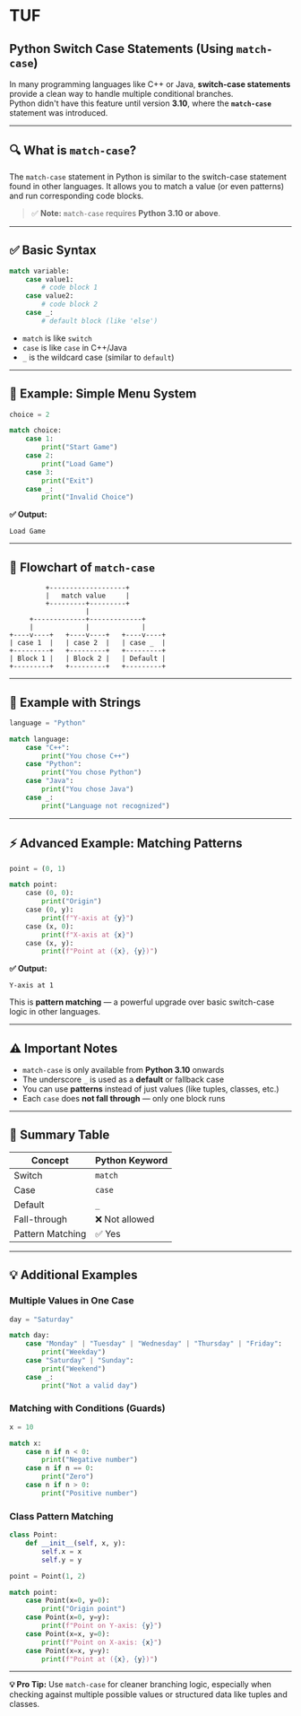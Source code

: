 # TUF  
## Python Switch Case Statements (Using `match-case`)  

In many programming languages like C++ or Java, **switch-case statements** provide a clean way to handle multiple conditional branches.  
Python didn't have this feature until version **3.10**, where the **`match-case`** statement was introduced.

---

## 🔍 What is `match-case`?

The `match-case` statement in Python is similar to the switch-case statement found in other languages. It allows you to match a value (or even patterns) and run corresponding code blocks.

> ✅ **Note:** `match-case` requires **Python 3.10 or above**.

---

## ✅ Basic Syntax

```python
match variable:
    case value1:
        # code block 1
    case value2:
        # code block 2
    case _:
        # default block (like 'else')
```

- `match` is like `switch`
- `case` is like `case` in C++/Java
- `_` is the wildcard case (similar to `default`)

---

## 🧠 Example: Simple Menu System

```python
choice = 2

match choice:
    case 1:
        print("Start Game")
    case 2:
        print("Load Game")
    case 3:
        print("Exit")
    case _:
        print("Invalid Choice")
```

**✅ Output:**
```
Load Game
```

---

## 🔁 Flowchart of `match-case`

```text
         +-------------------+
         |   match value     |
         +---------+---------+
                   |
     +-------------+-------------+
     |             |             |
+----v----+   +----v----+   +----v----+
| case 1  |   | case 2  |   | case _  |
+---------+   +---------+   +---------+
| Block 1 |   | Block 2 |   | Default |
+---------+   +---------+   +---------+
```

---

## 🔗 Example with Strings

```python
language = "Python"

match language:
    case "C++":
        print("You chose C++")
    case "Python":
        print("You chose Python")
    case "Java":
        print("You chose Java")
    case _:
        print("Language not recognized")
```

---

## ⚡ Advanced Example: Matching Patterns

```python
point = (0, 1)

match point:
    case (0, 0):
        print("Origin")
    case (0, y):
        print(f"Y-axis at {y}")
    case (x, 0):
        print(f"X-axis at {x}")
    case (x, y):
        print(f"Point at ({x}, {y})")
```

**✅ Output:**
```
Y-axis at 1
```

This is **pattern matching** — a powerful upgrade over basic switch-case logic in other languages.

---

## ⚠️ Important Notes

- `match-case` is only available from **Python 3.10** onwards
- The underscore `_` is used as a **default** or fallback case
- You can use **patterns** instead of just values (like tuples, classes, etc.)
- Each `case` does **not fall through** — only one block runs

---

## 📌 Summary Table

| Concept | Python Keyword |
|---------|----------------|
| Switch | `match` |
| Case | `case` |
| Default | `_` |
| Fall-through | ❌ Not allowed |
| Pattern Matching | ✅ Yes |

---

## 💡 Additional Examples

### Multiple Values in One Case

```python
day = "Saturday"

match day:
    case "Monday" | "Tuesday" | "Wednesday" | "Thursday" | "Friday":
        print("Weekday")
    case "Saturday" | "Sunday":
        print("Weekend")
    case _:
        print("Not a valid day")
```

### Matching with Conditions (Guards)

```python
x = 10

match x:
    case n if n < 0:
        print("Negative number")
    case n if n == 0:
        print("Zero")
    case n if n > 0:
        print("Positive number")
```

### Class Pattern Matching

```python
class Point:
    def __init__(self, x, y):
        self.x = x
        self.y = y

point = Point(1, 2)

match point:
    case Point(x=0, y=0):
        print("Origin point")
    case Point(x=0, y=y):
        print(f"Point on Y-axis: {y}")
    case Point(x=x, y=0):
        print(f"Point on X-axis: {x}")
    case Point(x=x, y=y):
        print(f"Point at ({x}, {y})")
```

---

**💡 Pro Tip:** Use `match-case` for cleaner branching logic, especially when checking against multiple possible values or structured data like tuples and classes.